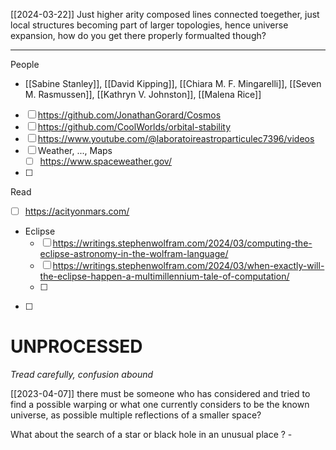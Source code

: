 
[[2024-03-22]]
Just higher arity composed lines connected toegether, just local structures becoming part of larger topologies, hence universe expansion, how do you get there properly formualted though?

---

People
- [[Sabine Stanley]], [[David Kipping]], [[Chiara M. F. Mingarelli]], [[Seven M. Rasmussen]], [[Kathryn V. Johnston]], [[Malena Rice]]

- [ ] https://github.com/JonathanGorard/Cosmos
- [ ] https://github.com/CoolWorlds/orbital-stability
- [ ] https://www.youtube.com/@laboratoireastroparticulec7396/videos
- [ ] Weather, ..., Maps
	- [ ] https://www.spaceweather.gov/
- [ ] 

Read
- [ ] https://acityonmars.com/
- Eclipse
	- [ ] https://writings.stephenwolfram.com/2024/03/computing-the-eclipse-astronomy-in-the-wolfram-language/
	- [ ] https://writings.stephenwolfram.com/2024/03/when-exactly-will-the-eclipse-happen-a-multimillennium-tale-of-computation/
	- [ ] 
- [ ] 

# UNPROCESSED
*Tread carefully, confusion abound*

[[2023-04-07]]
there must be someone who has considered and tried to find a possible warping or what one currently considers to be the known universe, as possible multiple reflections of a smaller space?

What about the search of a star or black hole in an unusual place ? -
